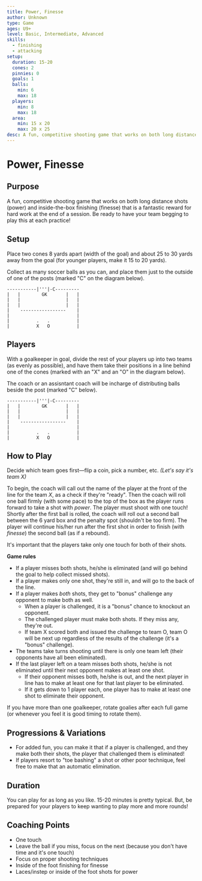 ```yaml
---
title: Power, Finesse
author: Unknown
type: Game
ages: U9+
level: Basic, Intermediate, Advanced
skills:
  - finishing
  - attacking
setup:
  duration: 15-20
  cones: 2
  pinnies: 0
  goals: 1
  balls:
    min: 6
    max: 18
  players:
    min: 8
    max: 18
  area:
    min: 15 x 20
    max: 20 x 25
desc: A fun, competitive shooting game that works on both long distance shots (power) and inside-the-box finishing (finesse).
---
```


# Power, Finesse

## Purpose

A fun, competitive shooting game that works on both long distance shots (power) and inside-the-box finishing (finesse) that is a fantastic reward for hard work at the end of a session. Be ready to have your team begging to play this at each practice!

## Setup

Place two cones 8 yards apart (width of the goal) and about 25 to 30 yards away from the goal (for younger players, make it 15 to 20 yards).

Collect as many soccer balls as you can, and place them just to the outside of one of the posts (marked "C" on the diagram below).

```
-----------|'''|-C---------
|   |        GK       |   |
|   |                 |   |
|   |                 |   |
|    -----------------    |
|                         |
|          .   .          |
|          X   O          |
```

## Players

With a goalkeeper in goal, divide the rest of your players up into two teams (as evenly as possible), and have them take their positions in a line behind one of the cones (marked with an "X" and an "O" in the diagram below).

The coach or an assisntant coach will be incharge of distributing balls beside the post (marked "C" below).

```
-----------|'''|-C---------
|   |        GK       |   |
|   |                 |   |
|   |                 |   |
|    -----------------    |
|                         |
|          .   .          |
|          X   O          |
```

## How to Play

Decide which team goes first—flip a coin, pick a number, etc. _(Let's say it's team X)_

To begin, the coach will call out the name of the player at the front of the line for the team _X_, as a check if they're "ready". Then the coach will roll one ball firmly (with some pace) to the top of the box as the player runs forward to take a shot with _power_. The player must shoot with one touch! Shortly after the first ball is rolled, the coach will roll out a second ball between the 6 yard box and the penalty spot (shouldn't be too firm). The player will continue his/her run after the first shot in order to finish (with _finesse_) the second ball (as if a rebound).

It's important that the players take only one touch for both of their shots.

__Game rules__
- If a player misses both shots, he/she is eliminated (and will go behind the goal to help collect missed shots).
- If a player makes only one shot, they're still in, and will go to the back of the line.
- If a player makes _both_ shots, they get to "bonus" challenge any opponent to make both as well.
  - When a player is challenged, it is a "bonus" chance to knockout an opponent.
  - The challenged player must make both shots. If they miss any, they're out.
  - If team X scored both and issued the challenge to team O, team O will be next up regardless of the results of the challenge (it's a "bonus" challenge).
- The teams take turns shooting until there is only one team left (their opponents have all been eliminated).
- If the last player left on a team misses both shots, he/she is not eliminated until their next opponent makes at least one shot.
  - If their opponent misses both, he/she is out, and the next player in line has to make at least one for that last player to be eliminated.
  - If it gets down to 1 player each, one player has to make at least one shot to eliminate their opponent.

If you have more than one goalkeeper, rotate goalies after each full game (or whenever you feel it is good timing to rotate them).

## Progressions & Variations

- For added fun, you can make it that if a player is challenged, and they make both their shots, the player that challenged them is eliminated!
- If players resort to "toe bashing" a shot or other poor technique, feel free to make that an automatic elimination.

## Duration

You can play for as long as you like. 15-20 minutes is pretty typical. But, be prepared for your players to keep wanting to play more and more rounds!

## Coaching Points

- One touch
- Leave the ball if you miss, focus on the next (because you don't have time and it's one touch)
- Focus on proper shooting techniques
- Inside of the foot finishing for finesse
- Laces/instep or inside of the foot shots for power
